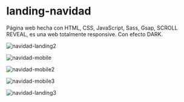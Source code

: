 # landing-navidad
Página web hecha con HTML, CSS, JavaScript, Sass, Gsap, SCROLL REVEAL, es una web totalmente responsive.
Con efecto DARK.

![navidad-landing2](https://user-images.githubusercontent.com/53599271/124971059-0a898e00-e029-11eb-9c23-f845c19efe6f.PNG)

![navidad-mobile](https://user-images.githubusercontent.com/53599271/124971064-0b222480-e029-11eb-8ac2-aec24dfe5f59.PNG)

![navidad-mobile2](https://user-images.githubusercontent.com/53599271/124971065-0b222480-e029-11eb-8201-0842f70267dd.PNG)

![navidad-mobile3](https://user-images.githubusercontent.com/53599271/124971067-0b222480-e029-11eb-82df-7d7d6d936daa.PNG)

![navidad-landing3](https://user-images.githubusercontent.com/53599271/124971069-0bbabb00-e029-11eb-8f58-ff76ed1ba3d9.PNG)
